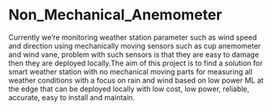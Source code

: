 # Non_Mechanical_Anemometer
Currently we’re monitoring weather station parameter such as wind speed and direction using mechanically moving sensors such as cup anemometer and wind vane, problem with such sensors is that they are easy to damage then they are deployed locally.The aim of this project is to find a solution for smart weather station with no mechanical moving parts for measuring all weather conditions with a focus on rain and wind based on low power ML at the edge that can be deployed locally with low cost, low power, reliable, accurate, easy to install and maintain.
